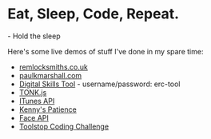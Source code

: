 # Eat, Sleep, Code, Repeat. 

\- Hold the sleep

Here's some live demos of stuff I've done in my spare time:

- [remlocksmiths.co.uk](https://remlocksmiths.co.uk/)
- [paulkmarshall.com](https://paulkmarshall.com/)
- [Digital Skills Tool](https://erc-tool.herokuapp.com/) - username/password: erc-tool
- [TONK.js](https://tonkjs.herokuapp.com/)
- [ITunes API](https://itunes-api-app.herokuapp.com/)
- [Kenny's Patience](https://kennys-patience.herokuapp.com/)
- [Face API](https://face-api-app.herokuapp.com/)
- [Toolstop Coding Challenge](https://toolstop-top40.herokuapp.com/)

